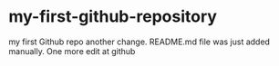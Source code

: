 # my-first-github-repository
my first Github repo
another change.  README.md file was just added manually. One more edit at github
